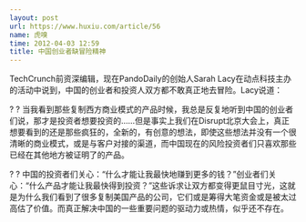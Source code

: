 ```yaml
---
layout: post
url: https://www.huxiu.com/article/56
name: 虎嗅
time: 2012-04-03 12:59
title: 中国创业者缺冒险精神
---
```

TechCrunch前资深编辑，现在PandoDaily的创始人Sarah Lacy在动点科技主办的活动中说到，中国的创业者和投资人双方都不敢真正地去冒险。Lacy说道：

? ? 当我看到那些复制西方商业模式的产品时候，我总是反复地听到中国的创业者们说，那才是投资者想要投资的……但是事实上我们在Disrupt北京大会上，真正想要看到的还是那些疯狂的，全新的，有创意的想法，即使这些想法并没有一个很清晰的商业模式，或是与客户对接的渠道，而中国现在的风险投资者们只喜欢那些已经在其他地方被证明了的产品。

? ? 中国的投资者们关心：“什么才能让我最快地赚到更多的钱？”创业者们关心：“什么产品才能让我最快得到投资？”这些诉求让双方都变得更鼠目寸光，这就是为什么我们看到了很多复制美国产品的公司，它们或是筹得大笔资金或是被太过高估了价值。而真正解决中国的一些重要问题的驱动力或热情，似乎还不存在。

